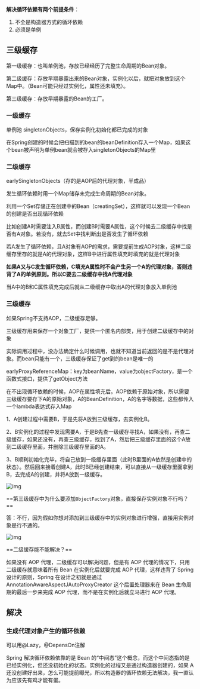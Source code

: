 **解决循环依赖有两个前提条件**：

1. 不全是构造器方式的循环依赖
2. 必须是单例

## 三级缓存

第一级缓存：也叫单例池，存放已经经历了完整生命周期的Bean对象。

第二级缓存：存放早期暴露出来的Bean对象，实例化以后，就把对象放到这个Map中。（Bean可能只经过实例化，属性还未填充）。

第三级缓存：存放早期暴露的Bean的工厂。

### 一级缓存 

单例池 singletonObjects，保存实例化初始化都已完成的对象

在Spring创建的时候会把扫描到的bean的beanDefinition存入一个Map，如果这个bean被声明为单例bean就会被存入singletonObjects的Map里

### 二级缓存

earlySingletonObjects（存的是AOP后的代理对象，半成品）

发生循环依赖时用一个Map储存未完成生命周期的Bean对象。

利用一个Set存储正在创建中的Bean（creatingSet），这样就可以发现一个Bean的创建是否出现循环依赖

比如创建A时需要注入B属性，而创建B时需要A属性，这个时候去二级缓存中找是否有A对象。若没有，就去Set中找判断出是否发生了循环依赖

若A发生了循环依赖，且A对象有AOP的需求，需要提前生成AOP对象，这样二级缓存里存的就是A的代理对象，这样B中进行属性填充时填充的就是代理对象

**如果A又与C发生循环依赖，C填充A属性时不会产生另一个A的代理对象，否则违背了A的单例原则。所以C要去二级缓存中找A代理对象**

当A中的B和C属性填充完成后就从二级缓存中取出A的代理对象放入单例池

### 三级缓存

如果Spring不支持AOP，二级缓存足够。

三级缓存用来保存一个对象工厂，提供一个匿名内部类，用于创建二级缓存中的对象

实际调用过程中，没办法确定什么时候调用，也就不知道当前返回的是不是代理对象。而bean只能有一个，三级缓存保证了get到的bean是唯一的

earlyProxyReferenceMap：key为beanName，value为objectFactory，是一个函数式接口，提供了getObject方法

在不出现循环依赖的时候，AOP在属性填充后。AOP依赖于原始对象，所以需要三级缓存要存下A的原始对象，A的BeanDefinition，A的名字等数据，这些都传入一个lambda表达式存入Map

1、A创建过程中需要B，于是先将A放到三级缓存，去实例化B。

2、B实例化的过程中发现需要A，于是B先查一级缓存寻找A，如果没有，再查二级缓存，如果还没有，再查三级缓存，找到了A，然后把三级缓存里面的这个A放到二级缓存里面，并删除三级缓存里面的A。

3、B顺利初始化完毕，将自己放到一级缓存里面（此时B里面的A依然是创建中的状态）。然后回来接着创建A，此时B已经创建结束，可以直接从一级缓存里面拿到B，去完成A的创建，并将A放到一级缓存。

![img](https://pic3.zhimg.com/80/v2-1e7bd042df73e47bb951e70b298c96ca_720w.jpg?source=1940ef5c)

==第三级缓存中为什么要添加`ObjectFactory`对象，直接保存实例对象不行吗？==

答：不行，因为假如你想对添加到三级缓存中的实例对象进行增强，直接用实例对象是行不通的。

![img](https://pic2.zhimg.com/80/v2-208d2d5d61ec773a66ad76415835e476_720w.jpg?source=1940ef5c)

==二级缓存能不能解决？==

如果没有 AOP 代理，二级缓存可以解决问题，但是有 AOP 代理的情况下，只用二级缓存就意味着所有 Bean 在实例化后就要完成 AOP 代理，这样违背了 Spring 设计的原则，Spring 在设计之初就是通过 AnnotationAwareAspectJAutoProxyCreator 这个后置处理器来在 Bean 生命周期的最后一步来完成 AOP 代理，而不是在实例化后就立马进行 AOP 代理。

## 解决

### 生成代理对象产生的循环依赖

可以用@Lazy，@DepensOn注解

Spring 解决循环依赖依靠的是 Bean 的“中间态”这个概念，而这个中间态指的是已经实例化，但还没初始化的状态。实例化的过程又是通过构造器创建的，如果 A 还没创建好出来，怎么可能提前曝光，所以构造器的循环依赖无法解决，我一直认为应该先有鸡才能有蛋。

